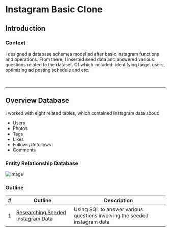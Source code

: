 ﻿# Instagram Basic Clone

## Introduction

### Context

I designed a database schemea modelled after basic instagram functions and operations. From there, I inserted seed data and answered various questions related to the dataset. Of which included: identifying target users, optimizing ad posting schedule and etc.

<br>

***
## Overview Database

I worked with eight related tables, which contained instagram data about:
- Users
- Photos
- Tags
- Likes
- Follows/Unfollows
- Comments

### **Entity Relationship Database**
![image](https://github.com/user-attachments/assets/f0db854e-4d91-4294-a7cb-a806a5343b5e)


### Outline

| # | Outline | Description |
|---|---|---|
| 1 | [Researching Seeded Instagram Data](questions.sql) | Using SQL to answer various questions involving the seeded instagram data |
